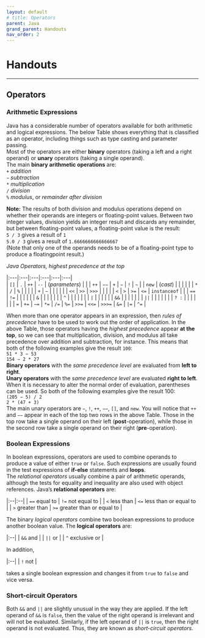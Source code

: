 ```yaml
---
layout: default
# title: Operators
parent: Java
grand_parent: Handouts
nav_order: 2
---
```


# Handouts
---
## Operators

### Arithmetic Expressions
Java has a considerable number of operators available for both arithmetic and logical expressions.
The below Table shows everything that is classified as an operator, including things such
as type casting and parameter passing.  
Most of the operators are either **binary** operators (taking a left and a right operand) or **unary** operators (taking a single operand).  
The main **binary arithmetic operations** are:  
`+` *addition*  
`−` *subtraction*  
`*` *multiplication*  
`/` *division*  
`%` *modulus*, or *remainder after division*  

**Note:** The results of both division and modulus operations depend on whether their operands are integers
or floating-point values. Between two integer values, division yields an integer result and
discards any remainder, but between floating-point values, a floating-point value is the result:  
`5 / 3` gives a result of `1`  
`5.0 / 3` gives a result of `1.6666666666666667`  
(Note that only one of the operands needs to be of a floating-point type to produce a floatingpoint
result.)  

*Java Operators, highest precedence at the top*  

|:---|:---|:---|:---|:---|:---|   
| `[]` | `.` | `++` | `--` | (*parameters*) | |
| `++` | `−−` | `+` | `−` | `!` | `~` |
| `new` | (*cast*) | | | | |
| `*` | `/` | `%` | | | |
| `+` | `−` | | | | |
| `<<` | `>>` | `>>>` | | | |
| `<` | `>` | `>=` | `<=` | `instanceof` | |
| `==` | `!=` | | | | |
| `&` | | | | | |
| `^` | | | | | |
| ```|``` | | | | |
| `&&` | | | | | |
| `||` | | | | | |
| `? :` | | | | | |
| `=` | `+=` | `−=` | `*=` | `/=` | `%=` | `>>=` | `<<=` | `>>>=` | `&=` | `|=` | `^=` |

When more than one operator appears in an expression, then *rules of precedence* have to
be used to work out the order of application. In the above Table, those operators having the *highest
precedence* appear **at the top**, so we can see that multiplication, division, and modulus
all take precedence over addition and subtraction, for instance. This means that both of the
following examples give the result `100`:  
`51 * 3 − 53`  
`154 − 2 * 27`  
**Binary operators** with the *same precedence level* are evaluated from **left to right**.  
**Unary operators** with the *same precedence level* are evaluated **right to left**.  
When it is necessary to alter the normal order of evaluation, parentheses can be used. So
both of the following examples give the result 100:  
`(205 − 5) / 2`  
`2 * (47 + 3)`  
The main unary operators are `−`, `!`, `++`, `−−`, `[]`, and `new`. You will notice that `++` and `−−`
appear in each of the top two rows in the above Table. Those in the top row take a single operand
on their left (**post**-operation), while those in the second row take a single operand on their right (**pre**-operation).  

### Boolean Expressions

In boolean expressions, operators are used to combine operands to produce a value of either
`true` or `false`. Such expressions are usually found in the test expressions of **if-else** statements
and **loops**.  
The *relational operators* usually combine a pair of arithmetic operands, although the tests for
equality and inequality are also used with object references. Java’s **relational operators** are:

|:--|:--|
| `==` equal to | `!=` not equal to |
| `<` less than | `<=` less than or equal to |
| `>` greater than | `>=` greater than or equal to |

The binary *logical operators* combine two boolean expressions to produce another boolean
value. The **logical operators** are:  

|:--|
| `&&` and |
| `||` or |
| `^` exclusive or |

In addition,

|:--|
| `!` not |

takes a single boolean expression and changes it from `true` to `false` and vice versa.

### Short-circuit Operators

Both `&&` and `||` are slightly unusual in the way they are applied. If the left operand of `&&` is
`false`, then the value of the right operand is irrelevant and will not be evaluated. Similarly,
if the left operand of `||` is `true`, then the right operand is not evaluated. Thus, they are
known as *short-circuit operators*.